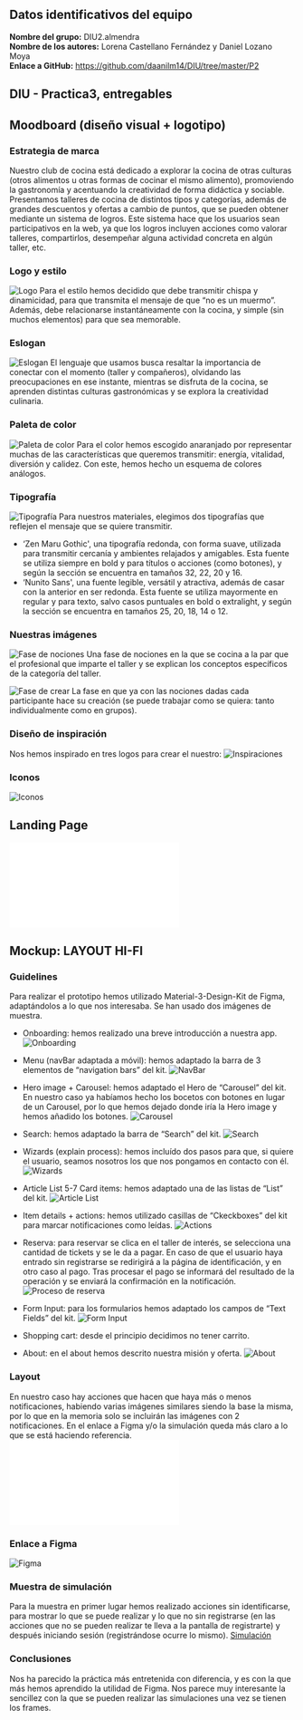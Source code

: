 ## Datos identificativos del equipo
**Nombre del grupo:** DIU2.almendra<br>
**Nombre de los autores:** Lorena Castellano Fernández y Daniel Lozano Moya<br>
**Enlace a GitHub:** https://github.com/daanilm14/DIU/tree/master/P2

## DIU - Practica3, entregables

## Moodboard (diseño visual + logotipo)

### Estrategia de marca
Nuestro club de cocina está dedicado a explorar la cocina de otras culturas (otros alimentos u otras formas de cocinar el mismo alimento),
promoviendo la gastronomía y acentuando la creatividad de forma didáctica y sociable.
Presentamos talleres de cocina de distintos tipos y categorías, además de grandes descuentos y ofertas a cambio de puntos, que se pueden
obtener mediante un sistema de logros. Este sistema hace que los usuarios sean participativos en la web, ya que los logros incluyen acciones
como valorar talleres, compartirlos, desempeñar alguna actividad concreta en algún taller, etc.

### Logo y estilo
![Logo](imgs/logo-estilo.png)
Para el estilo hemos decidido que debe transmitir chispa y dinamicidad, para que transmita el mensaje de que “no es un muermo”.
Además, debe relacionarse instantáneamente con la cocina, y simple (sin muchos elementos) para que sea memorable.

### Eslogan
![Eslogan](imgs/eslogan.png)
El lenguaje que usamos busca resaltar la importancia de conectar con el momento (taller y
compañeros), olvidando las preocupaciones en ese instante, mientras se disfruta de la
cocina, se aprenden distintas culturas gastronómicas y se explora la creatividad culinaria.

### Paleta de color
![Paleta de color](imgs/paleta.png)
Para el color hemos escogido anaranjado por representar muchas de las características que
queremos transmitir: energía, vitalidad, diversión y calidez.
Con este, hemos hecho un esquema de colores análogos.

### Tipografía
![Tipografía](imgs/tipografia.png)
Para nuestros materiales, elegimos dos tipografías que reflejen el mensaje que se quiere transmitir.
- ‘Zen Maru Gothic', una tipografía redonda, con forma suave, utilizada para transmitir cercanía y ambientes relajados y amigables. Esta fuente
se utiliza siempre en bold y para títulos o acciones (como botones), y según la sección se encuentra en tamaños 32, 22, 20 y 16.
- ‘Nunito Sans', una fuente legible, versátil y atractiva, además de casar con la anterior en ser redonda. Esta fuente se utiliza mayormente en
regular y para texto, salvo casos puntuales en bold o extralight, y según la sección se encuentra en tamaños 25, 20, 18, 14 o 12.

### Nuestras imágenes
![Fase de nociones](imgs/nociones.png)
Una fase de nociones en la que se cocina a la par que el profesional que imparte el taller y se explican los conceptos específicos de la
categoría del taller.

![Fase de crear](imgs/crear.png)
La fase en que ya con las nociones dadas cada participante hace su creación (se puede trabajar como se quiera: tanto individualmente
como en grupos).

### Diseño de inspiración
Nos hemos inspirado en tres logos para crear el nuestro:
![Inspiraciones](imgs/inspiraciones.png)

### Iconos
![Iconos](imgs/iconos.png)

## Landing Page
![Landing Page](LandingPage.pdf)

## Mockup: LAYOUT HI-FI

### Guidelines
Para realizar el prototipo hemos utilizado Material-3-Design-Kit de Figma, adaptándolos a lo que nos interesaba. Se han usado dos imágenes
de muestra.

- Onboarding: hemos realizado una breve introducción a nuestra app.
![Onboarding](imgs/onboarding.png)

- Menu (navBar adaptada a móvil): hemos adaptado la barra de 3 elementos de “navigation bars” del kit.
![NavBar](imgs/navbar.png)

- Hero image + Carousel: hemos adaptado el Hero de “Carousel” del kit. En nuestro caso ya habíamos hecho los bocetos con botones en lugar de un Carousel, por lo que hemos dejado donde iría la Hero image y hemos añadido los botones.
![Carousel](imgs/carousel.png)

- Search: hemos adaptado la barra de “Search” del kit.
![Search](imgs/search.png)

- Wizards (explain process): hemos incluído dos pasos para que, si quiere el usuario, seamos nosotros los que nos pongamos en contacto con él.
![Wizards](imgs/wizards.png)

- Article List 5-7 Card items: hemos adaptado una de las listas de “List” del kit.
![Article List](imgs/list.png)

- Item details + actions: hemos utilizado casillas de “Ckeckboxes” del kit para marcar notificaciones como leídas.
![Actions](imgs/actions.png)

-  Reserva: para reservar se clica en el taller de interés, se selecciona una cantidad de tickets y se le da a pagar. En caso de que el usuario haya entrado sin registrarse se redirigirá a la página de identificación, y en otro caso al pago. Tras procesar el pago se informará del resultado de la operación y se enviará la confirmación en la notificación.
![Proceso de reserva](imgs/reserva.png)

- Form Input: para los formularios hemos adaptado los campos de “Text Fields” del kit.
![Form Input](imgs/input.png)

- Shopping cart: desde el principio decidimos no tener carrito.

- About: en el about hemos descrito nuestra misión y oferta.
![About](imgs/about.png)

### Layout
En nuestro caso hay acciones que hacen que haya más o menos notificaciones, habiendo varias imágenes similares siendo la base la misma,
por lo que en la memoria solo se incluirán las imágenes con 2 notificaciones. En el enlace a Figma y/o la simulación queda más claro a lo que
se está haciendo referencia.
![Layout](Layout.pdf)

### Enlace a Figma
![Figma](https://www.figma.com/design/GoNJfttakMX64HKaiYQUTE/Cocineando-Layout?node-id=54795%3A26369&t=C5Vd4jfO7TYCfvJ2-1)

### Muestra de simulación
Para la muestra en primer lugar hemos realizado acciones sin identificarse, para mostrar lo que se puede realizar y lo que no sin registrarse (en las acciones que no se pueden realizar te lleva a la pantalla de registrarte) y después iniciando sesión (registrándose ocurre lo mismo).
[Simulación](Simulacion.mp4)

### Conclusiones  
Nos ha parecido la práctica más entretenida con diferencia, y es con la que más hemos aprendido la utilidad de Figma. Nos parece muy interesante la sencillez con la que se pueden realizar las simulaciones una vez se tienen los frames.
